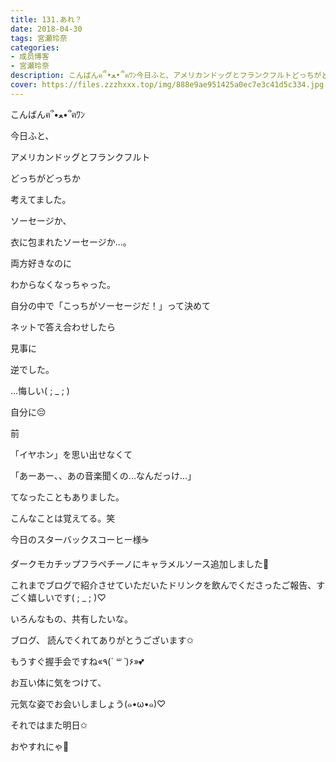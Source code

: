 ```yaml
---
title: 131.あれ？
date: 2018-04-30
tags: 宮瀬玲奈
categories: 
- 成员博客
- 宮瀬玲奈
description: こんばんฅ՞•ﻌ•՞ฅﾜﾝ今日ふと、アメリカンドッグとフランクフルトどっちがどっちか考えてました。ソーセージか、衣に包...
cover: https://files.zzzhxxx.top/img/888e9ae951425a0ec7e3c41d5c334.jpg 
---
```




こんばんฅ՞•ﻌ•՞ฅﾜﾝ




















今日ふと、

アメリカンドッグとフランクフルト





どっちがどっちか

考えてました。








ソーセージか、

衣に包まれたソーセージか...。











両方好きなのに

わからなくなっちゃった。









自分の中で「こっちがソーセージだ！」って決めて





ネットで答え合わせしたら























見事に















逆でした。























...悔しい( ; _ ; )









自分に😔































前


「イヤホン」を思い出せなくて





「あーあー、、あの音楽聞くの...なんだっけ…」




てなったこともありました。























こんなことは覚えてる。笑








































今日のスターバックスコーヒー様☕️


ダークモカチップフラペチーノにキャラメルソース追加しました💓







これまでブログで紹介させていただいたドリンクを飲んでくださったご報告、すごく嬉しいです( ; _ ; )♡













いろんなもの、共有したいな。


















ブログ、
読んでくれてありがとうございます✩





もうすぐ握手会ですね«٩(*´ ꒳ `*)۶»💕



お互い体に気をつけて、

元気な姿でお会いしましょう(๑•ω•๑)♡



それではまた明日✩


おやすれにゃ💓


